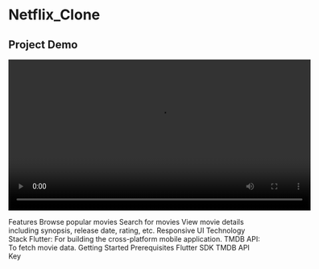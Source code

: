 # Netflix_Clone

## Project Demo

<video width="600" controls>
  <source src="[videos/Android%20Emulator%20-%20Pixel_2_API_30_5554%202024-08-01%2011-21-09.mp4](https://youtube.com/shorts/VjEQsaZfXu8)">
  Your browser does not support the video tag.
</video>


Features
Browse popular movies
Search for movies
View movie details including synopsis, release date, rating, etc.
Responsive UI
Technology Stack
Flutter: For building the cross-platform mobile application.
TMDB API: To fetch movie data.
Getting Started
Prerequisites
Flutter SDK
TMDB API Key
